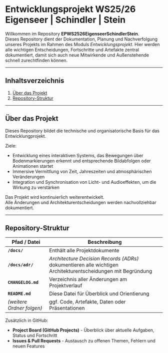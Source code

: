 # Entwicklungsprojekt WS25/26 Eigenseer | Schindler | Stein

Willkommen im Repository **EPWS2526EigenseerSchindlerStein**.  
Dieses Repository dient der Dokumentation, Planung und Nachverfolgung unseres Projekts im Rahmen des Moduls *Entwicklungsprojekt*.
Hier werden alle wichtigen Entscheidungen, Fortschritte und Artefakte zentral dokumentiert, damit sich auch neue Mitwirkende und Außenstehende schnell zurechtfinden können.

---

## Inhaltsverzeichnis
1. [Über das Projekt](#über-das-projekt)
2. [Repository-Struktur](#repository-struktur)

---

## Über das Projekt
Dieses Repository bildet die technische und organisatorische Basis für das Entwicklungprojekt.

Ziele:
- Entwicklung eines interaktiven Systems, das Bewegungen über Bodenmarkierungen erkennt und entsprechende Bildabfolgen oder Animationen startet
- Immersive Vermittlung von Zeit, Jahreszeiten und atmosphärischen Veränderungen
- Integration und Synchronisation von Licht- und Audioeffekten, um die Wirkung zu verstärken

Das Projekt wird kontinuierlich weiterentwickelt.  
Alle Änderungen und Architekturentscheidungen werden nachvollziehbar dokumentiert.

---

## Repository-Struktur

| Pfad / Datei | Beschreibung |
|---------------|--------------|
| **`/docs/`** | Enthält alle Projektdokumente |
| **`/docs/adr/`** | *Architecture Decision Records (ADRs)* dokumentieren alle wichtigen Architekturentscheidungen mit Begründung |
| **`CHANGELOG.md`** | Verzeichnis aller Änderungen am Projektverlauf |
| **`README.md`** | Diese Datei für Überblick und Orientierung |
| *(weitere Ordner folgen)* | ggf. Code, Artefakte, Daten oder Präsentationen |

Zusätzlich in GitHub:
- **Project Board (GitHub Projects)** - Überblick über aktuelle Aufgaben, Status und Fortschritt  
- **Issues & Pull Requests** - Austausch zu offenen Themen, Fehlern und neuen Features
